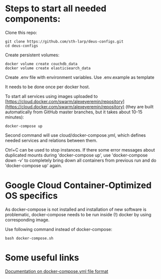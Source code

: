 # Steps to start all needed components:

Clone this repo:

    git clone https://github.com/sth-larp/deus-configs.git
    cd deus-configs

Create persistent volumes:

    docker volume create couchdb_data
    docker volume create elasticsearch_data

Create .env file with environment variables. Use .env.example as template

It needs to be done once per docker host.

To start all services using images uploaded to [https://cloud.docker.com/swarm/alexeyeremin/repository](https://cloud.docker.com/swarm/alexeyeremin/repository) (they are built automatically from GitHub master branches, but it takes about 10-15 minutes):

    docker-compose up

Second command will use cloud/docker-compose.yml, which defines needed services and relations between them.

Ctrl+C can be used to stop instances. If there some error messages about duplicated mounts during 'docker-compose up', use 'docker-compose down -v' to completely bring down all containers from previous run and do 'docker-compose up' again.

# Google Cloud Container-Optimized OS specifics
As docker-compose is not installed and installation of new software is problematic, docker-compose needs to be run inside (!) docker by using corresponding image.

Use following command instead of docker-compose:

    bash docker-compose.sh

# Some useful links

[Documentation on docker-compose.yml file format](https://docs.docker.com/compose/compose-file)



